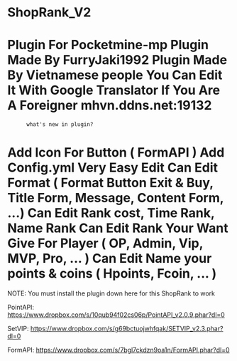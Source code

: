# ShopRank_V2
Plugin For Pocketmine-mp
Plugin Made By FurryJaki1992
Plugin Made By Vietnamese people
You Can Edit It With Google Translator If You Are A Foreigner
mhvn.ddns.net:19132
==================================================================
          what's new in plugin?

Add Icon For Button ( FormAPI )
Add Config.yml Very Easy Edit
Can Edit Format ( Format Button Exit & Buy, Title Form, Message, Content Form, ...)
Can Edit Rank cost, Time Rank, Name Rank
Can Edit Rank Your Want Give For Player ( OP, Admin, Vip, MVP, Pro, ... )
Can Edit Name your points & coins ( Hpoints, Fcoin, ... )
==================================================================
NOTE: You must install the plugin down here for this ShopRank to work

PointAPI: https://www.dropbox.com/s/10qub94f02cs06p/PointAPI_v2.0.9.phar?dl=0

SetVIP: https://www.dropbox.com/s/g69bctuojwhfqak/SETVIP_v2.3.phar?dl=0

FormAPI: https://www.dropbox.com/s/7bgl7ckdzn9oa1n/FormAPI.phar?dl=0
